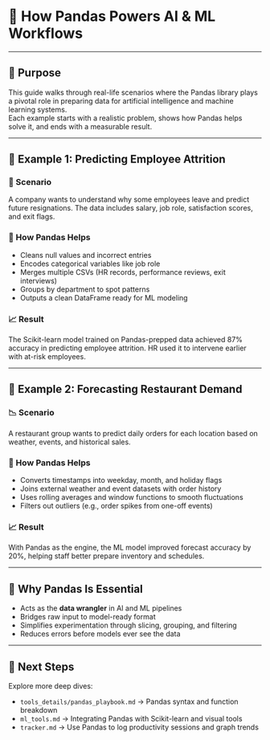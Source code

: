 # 🐼 How Pandas Powers AI & ML Workflows

---

## 📌 Purpose

This guide walks through real-life scenarios where the Pandas library plays a pivotal role in preparing data for artificial intelligence and machine learning systems.  
Each example starts with a realistic problem, shows how Pandas helps solve it, and ends with a measurable result.

---

## 🧩 Example 1: Predicting Employee Attrition

### 🚨 Scenario  
A company wants to understand why some employees leave and predict future resignations. The data includes salary, job role, satisfaction scores, and exit flags.

### 🔧 How Pandas Helps  
- Cleans null values and incorrect entries  
- Encodes categorical variables like job role  
- Merges multiple CSVs (HR records, performance reviews, exit interviews)  
- Groups by department to spot patterns  
- Outputs a clean DataFrame ready for ML modeling

### 📈 Result  
The Scikit-learn model trained on Pandas-prepped data achieved 87% accuracy in predicting employee attrition. HR used it to intervene earlier with at-risk employees.

---

## 🧩 Example 2: Forecasting Restaurant Demand

### 📉 Scenario  
A restaurant group wants to predict daily orders for each location based on weather, events, and historical sales.

### 🔧 How Pandas Helps  
- Converts timestamps into weekday, month, and holiday flags  
- Joins external weather and event datasets with order history  
- Uses rolling averages and window functions to smooth fluctuations  
- Filters out outliers (e.g., order spikes from one-off events)

### 📈 Result  
With Pandas as the engine, the ML model improved forecast accuracy by 20%, helping staff better prepare inventory and schedules.

---

## 🧠 Why Pandas Is Essential

- Acts as the **data wrangler** in AI and ML pipelines  
- Bridges raw input to model-ready format  
- Simplifies experimentation through slicing, grouping, and filtering  
- Reduces errors before models ever see the data

---

## 🔄 Next Steps

Explore more deep dives:
- `tools_details/pandas_playbook.md` → Pandas syntax and function breakdown  
- `ml_tools.md` → Integrating Pandas with Scikit-learn and visual tools  
- `tracker.md` → Use Pandas to log productivity sessions and graph trends

